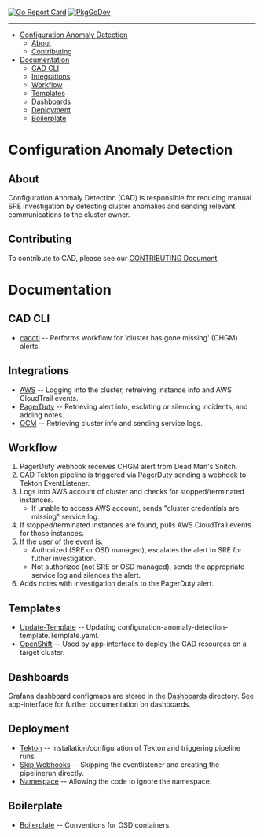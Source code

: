 [![Go Report Card](https://goreportcard.com/badge/github.com/openshift/configuration-anomaly-detection)](https://goreportcard.com/report/github.com/openshift/configuration-anomaly-detection) [![PkgGoDev](https://pkg.go.dev/badge/github.com/openshift/configuration-anomaly-detection)](https://pkg.go.dev/github.com/openshift/configuration-anomaly-detection)

----

- [Configuration Anomaly Detection](#configuration-anomaly-detection)
  - [About](#about)
  - [Contributing](#contributing)
- [Documentation](#documentation)
  - [CAD CLI](#cad-cli)
  - [Integrations](#integrations)
  - [Workflow](#workflow)
  - [Templates](#templates)
  - [Dashboards](#dashboards)
  - [Deployment](#deployment)
  - [Boilerplate](#boilerplate)

# Configuration Anomaly Detection

## About

Configuration Anomaly Detection (CAD) is responsible for reducing manual SRE investigation by detecting cluster anomalies and sending relevant communications to the cluster owner.

## Contributing

To contribute to CAD, please see our [CONTRIBUTING Document](CONTRIBUTING.md).

# Documentation

## CAD CLI

* [cadctl](./cadctl/README.md) -- Performs workflow for 'cluster has gone missing' (CHGM) alerts.

## Integrations

* [AWS](./pkg/aws/README.md) -- Logging into the cluster, retreiving instance info and AWS CloudTrail events.
* [PagerDuty](./pkg/pagerduty/README.md) -- Retrieving alert info, esclating or silencing incidents, and adding notes. 
* [OCM](./pkg/ocm/README.md) -- Retrieving cluster info and sending service logs.

## Workflow

1. PagerDuty webhook receives CHGM alert from Dead Man's Snitch.
2. CAD Tekton pipeline is triggered via PagerDuty sending a webhook to Tekton EventListener.
3. Logs into AWS account of cluster and checks for stopped/terminated instances.
    - If unable to access AWS account, sends "cluster credentials are missing" service log.
4. If stopped/terminated instances are found, pulls AWS CloudTrail events for those instances.
5. If the user of the event is:
    - Authorized (SRE or OSD managed), escalates the alert to SRE for futher investigation.
    - Not authorized (not SRE or OSD managed), sends the appropriate service log and silences the alert.
6. Adds notes with investigation details to the PagerDuty alert.

## Templates

* [Update-Template](./hack/update-template/README.md) -- Updating configuration-anomaly-detection-template.Template.yaml.
* [OpenShift](./openshift/README.md) -- Used by app-interface to deploy the CAD resources on a target cluster.

## Dashboards

Grafana dashboard configmaps are stored in the [Dashboards](./dashboards/) directory. See app-interface for further documentation on dashboards.

## Deployment

* [Tekton](./deploy/README.md) -- Installation/configuration of Tekton and triggering pipeline runs.
* [Skip Webhooks](./deploy/skip-webhook/README.md) -- Skipping the eventlistener and creating the pipelinerun directly.
* [Namespace](./deploy/namespace/README.md) -- Allowing the code to ignore the namespace.

## Boilerplate

* [Boilerplate](./boilerplate/openshift/osd-container-image/README.md) -- Conventions for OSD containers.

